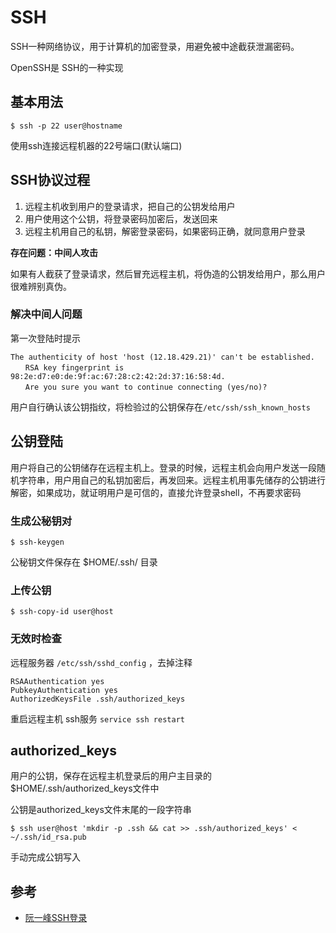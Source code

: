 # SSH

SSH一种网络协议，用于计算机的加密登录，用避免被中途截获泄漏密码。

OpenSSH是 SSH的一种实现

## 基本用法

```
$ ssh -p 22 user@hostname
```

使用ssh连接远程机器的22号端口(默认端口)

## SSH协议过程

1. 远程主机收到用户的登录请求，把自己的公钥发给用户
1. 用户使用这个公钥，将登录密码加密后，发送回来
1. 远程主机用自己的私钥，解密登录密码，如果密码正确，就同意用户登录

**存在问题：中间人攻击**

如果有人截获了登录请求，然后冒充远程主机，将伪造的公钥发给用户，那么用户很难辨别真伪。

### 解决中间人问题

第一次登陆时提示

```
The authenticity of host 'host (12.18.429.21)' can't be established.
　　RSA key fingerprint is 98:2e:d7:e0:de:9f:ac:67:28:c2:42:2d:37:16:58:4d.
　　Are you sure you want to continue connecting (yes/no)?
```

用户自行确认该公钥指纹，将检验过的公钥保存在`/etc/ssh/ssh_known_hosts`

## 公钥登陆

用户将自己的公钥储存在远程主机上。登录的时候，远程主机会向用户发送一段随机字符串，用户用自己的私钥加密后，再发回来。远程主机用事先储存的公钥进行解密，如果成功，就证明用户是可信的，直接允许登录shell，不再要求密码

### 生成公秘钥对

`$ ssh-keygen`

公秘钥文件保存在 $HOME/.ssh/ 目录

### 上传公钥

`$ ssh-copy-id user@host`

### 无效时检查

远程服务器 `/etc/ssh/sshd_config` ，去掉注释

```
RSAAuthentication yes
PubkeyAuthentication yes
AuthorizedKeysFile .ssh/authorized_keys
```

重启远程主机 ssh服务 `service ssh restart`

## authorized_keys

用户的公钥，保存在远程主机登录后的用户主目录的$HOME/.ssh/authorized_keys文件中

公钥是authorized_keys文件末尾的一段字符串

```
$ ssh user@host 'mkdir -p .ssh && cat >> .ssh/authorized_keys' < ~/.ssh/id_rsa.pub
```

手动完成公钥写入


## 参考

- [阮一峰SSH登录](http://www.ruanyifeng.com/blog/2011/12/ssh_remote_login.html)